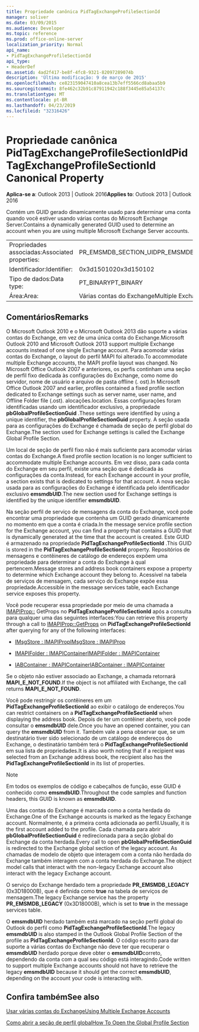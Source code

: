 ```yaml
---
title: Propriedade canônica PidTagExchangeProfileSectionId
manager: soliver
ms.date: 03/09/2015
ms.audience: Developer
ms.topic: reference
ms.prod: office-online-server
localization_priority: Normal
api_name:
- PidTagExchangeProfileSectionId
api_type:
- HeaderDef
ms.assetid: 4ad2f417-be8f-4fc8-9321-82097289074b
description: 'Última modificação: 9 de março de 2015'
ms.openlocfilehash: ce823159047410a8cea13b7eff5566cd8abaa5b9
ms.sourcegitcommit: 8fe462c32b91c87911942c188f3445e85a54137c
ms.translationtype: MT
ms.contentlocale: pt-BR
ms.lasthandoff: 04/23/2019
ms.locfileid: "32316426"
---
```

# <a name="pidtagexchangeprofilesectionid-canonical-property"></a><span data-ttu-id="3e0ad-103">Propriedade canônica PidTagExchangeProfileSectionId</span><span class="sxs-lookup"><span data-stu-id="3e0ad-103">PidTagExchangeProfileSectionId Canonical Property</span></span>

  
  
<span data-ttu-id="3e0ad-104">**Aplica-se a**: Outlook 2013 | Outlook 2016</span><span class="sxs-lookup"><span data-stu-id="3e0ad-104">**Applies to**: Outlook 2013 | Outlook 2016</span></span> 
  
<span data-ttu-id="3e0ad-105">Contém um GUID gerado dinamicamente usado para determinar uma conta quando você estiver usando várias contas do Microsoft Exchange Server.</span><span class="sxs-lookup"><span data-stu-id="3e0ad-105">Contains a dynamically generated GUID used to determine an account when you are using multiple Microsoft Exchange Server accounts.</span></span>
  
|||
|:-----|:-----|
|<span data-ttu-id="3e0ad-106">Propriedades associadas:</span><span class="sxs-lookup"><span data-stu-id="3e0ad-106">Associated properties:</span></span>  <br/> |<span data-ttu-id="3e0ad-107">PR_EMSMDB_SECTION_UID</span><span class="sxs-lookup"><span data-stu-id="3e0ad-107">PR_EMSMDB_SECTION_UID</span></span>  <br/> |
|<span data-ttu-id="3e0ad-108">Identificador:</span><span class="sxs-lookup"><span data-stu-id="3e0ad-108">Identifier:</span></span>  <br/> |<span data-ttu-id="3e0ad-109">0x3d150102</span><span class="sxs-lookup"><span data-stu-id="3e0ad-109">0x3d150102</span></span>  <br/> |
|<span data-ttu-id="3e0ad-110">Tipo de dados:</span><span class="sxs-lookup"><span data-stu-id="3e0ad-110">Data type:</span></span>  <br/> |<span data-ttu-id="3e0ad-111">PT_BINARY</span><span class="sxs-lookup"><span data-stu-id="3e0ad-111">PT_BINARY</span></span>  <br/> |
|<span data-ttu-id="3e0ad-112">Área:</span><span class="sxs-lookup"><span data-stu-id="3e0ad-112">Area:</span></span>  <br/> |<span data-ttu-id="3e0ad-113">Várias contas do Exchange</span><span class="sxs-lookup"><span data-stu-id="3e0ad-113">Multiple Exchange Accounts</span></span>  <br/> |
   
## <a name="remarks"></a><span data-ttu-id="3e0ad-114">Comentários</span><span class="sxs-lookup"><span data-stu-id="3e0ad-114">Remarks</span></span>

<span data-ttu-id="3e0ad-115">O Microsoft Outlook 2010 e o Microsoft Outlook 2013 dão suporte a várias contas do Exchange, em vez de uma única conta do Exchange.</span><span class="sxs-lookup"><span data-stu-id="3e0ad-115">Microsoft Outlook 2010 and Microsoft Outlook 2013 support multiple Exchange accounts instead of one single Exchange account.</span></span> <span data-ttu-id="3e0ad-116">Para acomodar várias contas do Exchange, o layout do perfil MAPI foi alterado.</span><span class="sxs-lookup"><span data-stu-id="3e0ad-116">To accommodate multiple Exchange accounts, the MAPI profile layout was changed.</span></span> <span data-ttu-id="3e0ad-117">No Microsoft Office Outlook 2007 e anteriores, os perfis continham uma seção de perfil fixo dedicada às configurações do Exchange, como nome do servidor, nome de usuário e arquivo de pasta offline (. ost).</span><span class="sxs-lookup"><span data-stu-id="3e0ad-117">In Microsoft Office Outlook 2007 and earlier, profiles contained a fixed profile section dedicated to Exchange settings such as server name, user name, and Offline Folder file (.ost).</span></span> <span data-ttu-id="3e0ad-118">alocações.</span><span class="sxs-lookup"><span data-stu-id="3e0ad-118">location.</span></span> <span data-ttu-id="3e0ad-119">Essas configurações foram identificadas usando um identificador exclusivo, a propriedade **pbGlobalProfileSectionGuid** .</span><span class="sxs-lookup"><span data-stu-id="3e0ad-119">These settings were identified by using a unique identifier, the **pbGlobalProfileSectionGuid** property.</span></span> <span data-ttu-id="3e0ad-120">A seção usada para as configurações do Exchange é chamada de seção de perfil global do Exchange.</span><span class="sxs-lookup"><span data-stu-id="3e0ad-120">The section used for Exchange settings is called the Exchange Global Profile Section.</span></span> 
  
<span data-ttu-id="3e0ad-121">Um local de seção de perfil fixo não é mais suficiente para acomodar várias contas do Exchange.</span><span class="sxs-lookup"><span data-stu-id="3e0ad-121">A fixed profile section location is no longer sufficient to accommodate multiple Exchange accounts.</span></span> <span data-ttu-id="3e0ad-122">Em vez disso, para cada conta do Exchange em seu perfil, existe uma seção que é dedicada às configurações da conta.</span><span class="sxs-lookup"><span data-stu-id="3e0ad-122">Instead, for each Exchange account in your profile, a section exists that is dedicated to settings for that account.</span></span> <span data-ttu-id="3e0ad-123">A nova seção usada para as configurações do Exchange é identificada pelo identificador exclusivo **emsmdbUID**.</span><span class="sxs-lookup"><span data-stu-id="3e0ad-123">The new section used for Exchange settings is identified by the unique identifier **emsmdbUID**.</span></span>
  
<span data-ttu-id="3e0ad-124">Na seção perfil de serviço de mensagens da conta do Exchange, você pode encontrar uma propriedade que contenha um GUID gerado dinamicamente no momento em que a conta é criada.</span><span class="sxs-lookup"><span data-stu-id="3e0ad-124">In the message service profile section for the Exchange account, you can find a property that contains a GUID that is dynamically generated at the time that the account is created.</span></span> <span data-ttu-id="3e0ad-125">Este GUID é armazenado na propriedade **PidTagExchangeProfileSectionId** .</span><span class="sxs-lookup"><span data-stu-id="3e0ad-125">This GUID is stored in the **PidTagExchangeProfileSectionId** property.</span></span> <span data-ttu-id="3e0ad-126">Repositórios de mensagens e contêineres de catálogo de endereços expõem uma propriedade para determinar a conta do Exchange à qual pertencem.</span><span class="sxs-lookup"><span data-stu-id="3e0ad-126">Message stores and address book containers expose a property to determine which Exchange account they belong to.</span></span> <span data-ttu-id="3e0ad-127">Acessível na tabela de serviços de mensagem, cada serviço do Exchange expõe essa propriedade.</span><span class="sxs-lookup"><span data-stu-id="3e0ad-127">Accessible in the message services table, each Exchange service exposes this property.</span></span> 
  
<span data-ttu-id="3e0ad-128">Você pode recuperar essa propriedade por meio de uma chamada a [IMAPIProp::](imapiprop-getprops.md) GetProps no **PidTagExchangeProfileSectionId** após a consulta para qualquer uma das seguintes interfaces:</span><span class="sxs-lookup"><span data-stu-id="3e0ad-128">You can retrieve this property through a call to [IMAPIProp::GetProps](imapiprop-getprops.md) on **PidTagExchangeProfileSectionId** after querying for any of the following interfaces:</span></span> 
  
- [<span data-ttu-id="3e0ad-129">IMsgStore : IMAPIProp</span><span class="sxs-lookup"><span data-stu-id="3e0ad-129">IMsgStore : IMAPIProp</span></span>](imsgstoreimapiprop.md)
    
- [<span data-ttu-id="3e0ad-130">IMAPIFolder : IMAPIContainer</span><span class="sxs-lookup"><span data-stu-id="3e0ad-130">IMAPIFolder : IMAPIContainer</span></span>](imapifolderimapicontainer.md)
    
- [<span data-ttu-id="3e0ad-131">IABContainer : IMAPIContainer</span><span class="sxs-lookup"><span data-stu-id="3e0ad-131">IABContainer : IMAPIContainer</span></span>](iabcontainerimapicontainer.md)
    
<span data-ttu-id="3e0ad-132">Se o objeto não estiver associado ao Exchange, a chamada retornará **MAPI_E_NOT_FOUND**.</span><span class="sxs-lookup"><span data-stu-id="3e0ad-132">If the object is not affiliated with Exchange, the call returns **MAPI_E_NOT_FOUND**.</span></span>
  
<span data-ttu-id="3e0ad-133">Você pode restringir os contêineres em um **PidTagExchangeProfileSectionId** ao exibir o catálogo de endereços.</span><span class="sxs-lookup"><span data-stu-id="3e0ad-133">You can restrict containers on a **PidTagExchangeProfileSectionId** when displaying the address book.</span></span> <span data-ttu-id="3e0ad-134">Depois de ter um contêiner aberto, você pode consultar o **emsmdbUID** dele.</span><span class="sxs-lookup"><span data-stu-id="3e0ad-134">Once you have an opened container, you can query the **emsmdbUID** from it.</span></span> <span data-ttu-id="3e0ad-135">Também vale a pena observar que, se um destinatário tiver sido selecionado de um catálogo de endereços do Exchange, o destinatário também terá o **PidTagExchangeProfileSectionId** em sua lista de propriedades.</span><span class="sxs-lookup"><span data-stu-id="3e0ad-135">It is also worth noting that if a recipient was selected from an Exchange address book, the recipient also has the **PidTagExchangeProfileSectionId** in its list of properties.</span></span> 
  
> [!NOTE]
> <span data-ttu-id="3e0ad-136">Em todos os exemplos de código e cabeçalhos de função, esse GUID é conhecido como **emsmdbUID**.</span><span class="sxs-lookup"><span data-stu-id="3e0ad-136">Throughout the code samples and function headers, this GUID is known as **emsmdbUID**.</span></span> 
  
<span data-ttu-id="3e0ad-137">Uma das contas do Exchange é marcada como a conta herdada do Exchange.</span><span class="sxs-lookup"><span data-stu-id="3e0ad-137">One of the Exchange accounts is marked as the legacy Exchange account.</span></span> <span data-ttu-id="3e0ad-138">Normalmente, é a primeira conta adicionada ao perfil.</span><span class="sxs-lookup"><span data-stu-id="3e0ad-138">Usually, it is the first account added to the profile.</span></span> <span data-ttu-id="3e0ad-139">Cada chamada para abrir **pbGlobalProfileSectionGuid** é redirecionada para a seção global do Exchange da conta herdada.</span><span class="sxs-lookup"><span data-stu-id="3e0ad-139">Every call to open **pbGlobalProfileSectionGuid** is redirected to the Exchange global section of the legacy account.</span></span> <span data-ttu-id="3e0ad-140">As chamadas de modelo de objeto que interagem com a conta não herdada do Exchange também interagem com a conta herdada do Exchange.</span><span class="sxs-lookup"><span data-stu-id="3e0ad-140">The object model calls that interact with the non-legacy Exchange account also interact with the legacy Exchange account.</span></span> 
  
<span data-ttu-id="3e0ad-141">O serviço do Exchange herdado tem a propriedade **PR_EMSMDB_LEGACY** (0x3D18000B), que é definida como **true** na tabela de serviços de mensagem.</span><span class="sxs-lookup"><span data-stu-id="3e0ad-141">The legacy Exchange service has the property **PR_EMSMDB_LEGACY** (0x3D18000B), which is set to **true** in the message services table.</span></span> 
  
<span data-ttu-id="3e0ad-142">O **emsmdbUID** herdado também está marcado na seção perfil global do Outlook do perfil como **PidTagExchangeProfileSectionId**.</span><span class="sxs-lookup"><span data-stu-id="3e0ad-142">The legacy **emsmdbUID** is also stamped in the Outlook Global Profile Section of the profile as **PidTagExchangeProfileSectionId**.</span></span> <span data-ttu-id="3e0ad-143">O código escrito para dar suporte a várias contas do Exchange não deve ter que recuperar o **emsmdbUID** herdado porque deve obter o **emsmdbUID**correto, dependendo da conta com a qual seu código está interagindo.</span><span class="sxs-lookup"><span data-stu-id="3e0ad-143">Code written to support multiple Exchange accounts should not have to retrieve the legacy **emsmdbUID** because it should get the correct **emsmdbUID**, depending on the account your code is interacting with.</span></span>
  
## <a name="see-also"></a><span data-ttu-id="3e0ad-144">Confira também</span><span class="sxs-lookup"><span data-stu-id="3e0ad-144">See also</span></span>



[<span data-ttu-id="3e0ad-145">Usar várias contas do Exchange</span><span class="sxs-lookup"><span data-stu-id="3e0ad-145">Using Multiple Exchange Accounts</span></span>](using-multiple-exchange-accounts.md)


[<span data-ttu-id="3e0ad-146">Como abrir a seção de perfil global</span><span class="sxs-lookup"><span data-stu-id="3e0ad-146">How To Open the Global Profile Section</span></span>](https://support.microsoft.com/kb/188482)

